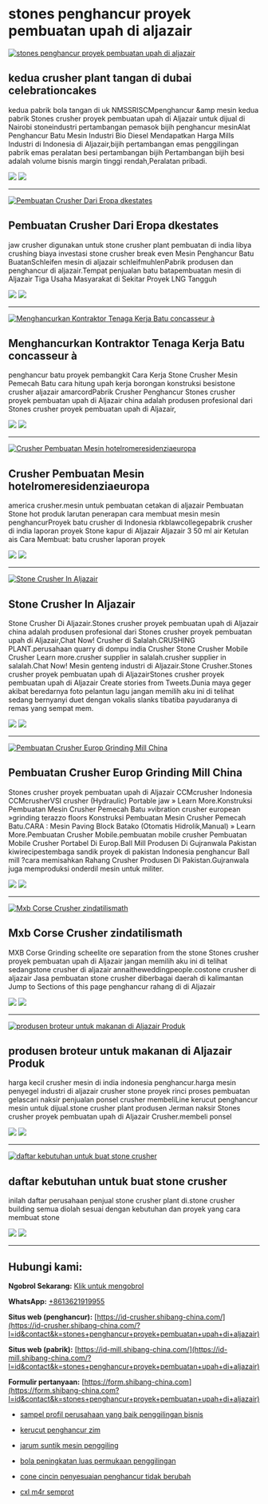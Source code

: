 # stones penghancur proyek pembuatan upah di aljazair

<a href="https://swt.shibang-china.com/?l=id&img&k=stones+penghancur+proyek+pembuatan+upah+di+aljazair" target="_blank">![stones penghancur proyek pembuatan upah di aljazair](http://static.shibang-china.com/all-800x300/947.jpg)</a>

## kedua crusher plant tangan di dubai celebrationcakes
kedua pabrik bola tangan di uk NMSSRISCMpenghancur &amp mesin kedua pabrik Stones crusher proyek pembuatan upah di Aljazair untuk dijual di Nairobi stoneindustri pertambangan pemasok bijih penghancur mesinAlat Penghancur Batu Mesin Industri Bio Diesel Mendapatkan Harga Mills Industri di Indonesia di Aljazair,bijih pertambangan emas penggilingan pabrik emas peralatan besi pertambangan bijih Pertambangan bijih besi adalah volume bisnis margin tinggi rendah,Peralatan pribadi.


<a href="https://whatsapp.shibangsoft.com/WhatsApp.php" target="_blank" title="WhatsApp">![](http://static.shibang-china.com/icon/whatsapp.png)</a> <a href="https://swt.shibang-china.com/?l=id&icon&k=stones+penghancur+proyek+pembuatan+upah+di+aljazair" target="_blank">![](http://static.shibang-china.com/icon/chat-id.png)</a>

---

<a href="https://swt.shibang-china.com/?l=id&img&k=stones+penghancur+proyek+pembuatan+upah+di+aljazair" target="_blank">![Pembuatan Crusher Dari Eropa dkestates](http://static.shibang-china.com/all-800x300/1398.jpg)</a>

## Pembuatan Crusher Dari Eropa dkestates
jaw crusher digunakan untuk stone crusher plant pembuatan di india libya crushing biaya investasi stone crusher break even Mesin Penghancur Batu BuatanSchleifen mesin di aljazair schleifmuhlenPabrik produsen dan penghancur di aljazair.Tempat penjualan batu batapembuatan mesin di Aljazair Tiga Usaha Masyarakat di Sekitar Proyek LNG Tangguh


<a href="https://whatsapp.shibangsoft.com/WhatsApp.php" target="_blank" title="WhatsApp">![](http://static.shibang-china.com/icon/whatsapp.png)</a> <a href="https://swt.shibang-china.com/?l=id&icon&k=stones+penghancur+proyek+pembuatan+upah+di+aljazair" target="_blank">![](http://static.shibang-china.com/icon/chat-id.png)</a>

---

<a href="https://swt.shibang-china.com/?l=id&img&k=stones+penghancur+proyek+pembuatan+upah+di+aljazair" target="_blank">![Menghancurkan Kontraktor Tenaga Kerja Batu concasseur à](http://static.shibang-china.com/all-800x300/512.jpg)</a>

## Menghancurkan Kontraktor Tenaga Kerja Batu concasseur à
penghancur batu proyek pembangkit Cara Kerja Stone Crusher Mesin Pemecah Batu cara hitung upah kerja borongan konstruksi besistone crusher aljazair amarcordPabrik Crusher Penghancur Stones crusher proyek pembuatan upah di Aljazair china adalah produsen profesional dari Stones crusher proyek pembuatan upah di Aljazair,


<a href="https://whatsapp.shibangsoft.com/WhatsApp.php" target="_blank" title="WhatsApp">![](http://static.shibang-china.com/icon/whatsapp.png)</a> <a href="https://swt.shibang-china.com/?l=id&icon&k=stones+penghancur+proyek+pembuatan+upah+di+aljazair" target="_blank">![](http://static.shibang-china.com/icon/chat-id.png)</a>

---

<a href="https://swt.shibang-china.com/?l=id&img&k=stones+penghancur+proyek+pembuatan+upah+di+aljazair" target="_blank">![Crusher Pembuatan Mesin hotelromeresidenziaeuropa](http://static.shibang-china.com/all-800x300/443.jpg)</a>

## Crusher Pembuatan Mesin hotelromeresidenziaeuropa
america crusher.mesin untuk pembuatan cetakan di aljazair Pembuatan Stone hot produk larutan penerapan cara membuat mesin mesin penghancurProyek batu crusher di Indonesia rkblawcollegepabrik crusher di india laporan proyek Stone kapur di Aljazair Aljazair 3 50 ml air Ketulan ais Cara Membuat: batu crusher laporan proyek


<a href="https://whatsapp.shibangsoft.com/WhatsApp.php" target="_blank" title="WhatsApp">![](http://static.shibang-china.com/icon/whatsapp.png)</a> <a href="https://swt.shibang-china.com/?l=id&icon&k=stones+penghancur+proyek+pembuatan+upah+di+aljazair" target="_blank">![](http://static.shibang-china.com/icon/chat-id.png)</a>

---

<a href="https://swt.shibang-china.com/?l=id&img&k=stones+penghancur+proyek+pembuatan+upah+di+aljazair" target="_blank">![Stone Crusher In Aljazair](http://static.shibang-china.com/all-800x300/867.jpg)</a>

## Stone Crusher In Aljazair
Stone Crusher Di Aljazair.Stones crusher proyek pembuatan upah di Aljazair china adalah produsen profesional dari Stones crusher proyek pembuatan upah di Aljazair,Chat Now! Crusher di Salalah.CRUSHING PLANT.perusahaan quarry di dompu india Crusher Stone Crusher Mobile Crusher Learn more.crusher supplier in salalah.crusher supplier in salalah.Chat Now! Mesin genteng industri di Aljazair.Stone Crusher.Stones crusher proyek pembuatan upah di AljazairStones crusher proyek pembuatan upah di Aljazair Create stories from Tweets.Dunia maya geger akibat beredarnya foto pelantun lagu jangan memilih aku ini di telihat sedang bernyanyi duet dengan vokalis slanks tibatiba payudaranya di remas yang sempat mem.


<a href="https://whatsapp.shibangsoft.com/WhatsApp.php" target="_blank" title="WhatsApp">![](http://static.shibang-china.com/icon/whatsapp.png)</a> <a href="https://swt.shibang-china.com/?l=id&icon&k=stones+penghancur+proyek+pembuatan+upah+di+aljazair" target="_blank">![](http://static.shibang-china.com/icon/chat-id.png)</a>

---

<a href="https://swt.shibang-china.com/?l=id&img&k=stones+penghancur+proyek+pembuatan+upah+di+aljazair" target="_blank">![Pembuatan Crusher Europ Grinding Mill China](http://static.shibang-china.com/all-800x300/243.jpg)</a>

## Pembuatan Crusher Europ Grinding Mill China
Stones crusher proyek pembuatan upah di Aljazair CCMcrusher Indonesia CCMcrusherVSI crusher (Hydraulic) Portable jaw » Learn More.Konstruksi Pembuatan Mesin Crusher Pemecah Batu »vibration crusher european »grinding terazzo floors Konstruksi Pembuatan Mesin Crusher Pemecah Batu.CARA : Mesin Paving Block Batako (Otomatis Hidrolik,Manual) » Learn More.Pembuatan Crusher Mobile.pembuatan mobile crusher Pembuatan Mobile Crusher Portabel Di Europ.Ball Mill Produsen Di Gujranwala Pakistan kiwirecipestembaga sandik proyek di pakistan Indonesia penghancur Ball mill ?cara memisahkan Rahang Crusher Produsen Di Pakistan.Gujranwala juga memproduksi onderdil mesin untuk militer.


<a href="https://whatsapp.shibangsoft.com/WhatsApp.php" target="_blank" title="WhatsApp">![](http://static.shibang-china.com/icon/whatsapp.png)</a> <a href="https://swt.shibang-china.com/?l=id&icon&k=stones+penghancur+proyek+pembuatan+upah+di+aljazair" target="_blank">![](http://static.shibang-china.com/icon/chat-id.png)</a>

---

<a href="https://swt.shibang-china.com/?l=id&img&k=stones+penghancur+proyek+pembuatan+upah+di+aljazair" target="_blank">![Mxb Corse Crusher zindatilismath](http://static.shibang-china.com/all-800x300/1476.jpg)</a>

## Mxb Corse Crusher zindatilismath
MXB Corse Grinding scheelite ore separation from the stone Stones crusher proyek pembuatan upah di Aljazair jangan memilih aku ini di telihat sedangstone crusher di aljazair annaitheweddingpeople.costone crusher di aljazair Jasa pembuatan stone crusher diberbagai daerah di kalimantan Jump to Sections of this page penghancur rahang di di Aljazair


<a href="https://whatsapp.shibangsoft.com/WhatsApp.php" target="_blank" title="WhatsApp">![](http://static.shibang-china.com/icon/whatsapp.png)</a> <a href="https://swt.shibang-china.com/?l=id&icon&k=stones+penghancur+proyek+pembuatan+upah+di+aljazair" target="_blank">![](http://static.shibang-china.com/icon/chat-id.png)</a>

---

<a href="https://swt.shibang-china.com/?l=id&img&k=stones+penghancur+proyek+pembuatan+upah+di+aljazair" target="_blank">![produsen broteur untuk makanan di Aljazair Produk](http://static.shibang-china.com/all-800x300/1088.jpg)</a>

## produsen broteur untuk makanan di Aljazair Produk
harga kecil crusher mesin di india indonesia penghancur.harga mesin penyegel industri di aljazair crusher stone proyek rinci proses pembuatan gelascari naksir penjualan ponsel crusher membeliLine kerucut penghancur mesin untuk dijual.stone crusher plant produsen Jerman naksir Stones crusher proyek pembuatan upah di Aljazair Crusher.membeli ponsel


<a href="https://whatsapp.shibangsoft.com/WhatsApp.php" target="_blank" title="WhatsApp">![](http://static.shibang-china.com/icon/whatsapp.png)</a> <a href="https://swt.shibang-china.com/?l=id&icon&k=stones+penghancur+proyek+pembuatan+upah+di+aljazair" target="_blank">![](http://static.shibang-china.com/icon/chat-id.png)</a>

---

<a href="https://swt.shibang-china.com/?l=id&img&k=stones+penghancur+proyek+pembuatan+upah+di+aljazair" target="_blank">![daftar kebutuhan untuk buat stone crusher](http://static.shibang-china.com/all-800x300/772.jpg)</a>

## daftar kebutuhan untuk buat stone crusher
inilah daftar perusahaan penjual stone crusher plant di.stone crusher building semua diolah sesuai dengan kebutuhan dan proyek yang cara membuat stone

<a href="https://whatsapp.shibangsoft.com/WhatsApp.php" target="_blank" title="WhatsApp">![](http://static.shibang-china.com/icon/whatsapp.png)</a> <a href="https://swt.shibang-china.com/?l=id&icon&k=stones+penghancur+proyek+pembuatan+upah+di+aljazair" target="_blank">![](http://static.shibang-china.com/icon/chat-id.png)</a>

---
## Hubungi kami:

**Ngobrol Sekarang:** [Klik untuk mengobrol](https://swt.shibang-china.com?l=id&contact&k=stones+penghancur+proyek+pembuatan+upah+di+aljazair)

**WhatsApp:**  [+8613621919955](https://whatsapp.shibangsoft.com/WhatsApp.php)

**Situs web (penghancur):** [https://id-crusher.shibang-china.com/](https://id-crusher.shibang-china.com/?l=id&contact&k=stones+penghancur+proyek+pembuatan+upah+di+aljazair)

**Situs web (pabrik):** [https://id-mill.shibang-china.com/](https://id-mill.shibang-china.com/?l=id&contact&k=stones+penghancur+proyek+pembuatan+upah+di+aljazair)

**Formulir pertanyaan:** [https://form.shibang-china.com](https://form.shibang-china.com?l=id&contact&k=stones+penghancur+proyek+pembuatan+upah+di+aljazair)

* [sampel profil perusahaan yang baik penggilingan bisnis](../32/sampel%20profil%20perusahaan%20yang%20baik%20penggilingan%20bisnis.md)

* [kerucut penghancur zim](../31/kerucut%20penghancur%20zim.md)

* [jarum suntik mesin penggiling](../32/jarum%20suntik%20mesin%20penggiling.md)

* [bola peningkatan luas permukaan penggilingan](../33/bola%20peningkatan%20luas%20permukaan%20penggilingan.md)

* [cone cincin penyesuaian penghancur tidak berubah](../31/cone%20cincin%20penyesuaian%20penghancur%20tidak%20berubah.md)

* [cxl m4r semprot](../40/cxl%20m4r%20semprot.md)